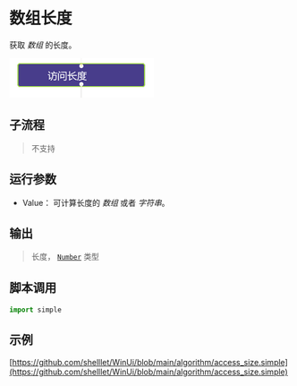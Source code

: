 # 数组长度 
获取 *数组* 的长度。

![action](./images/2022-11-26_193743.png ':size=90%')

## 子流程

> 不支持

## 运行参数


* Value： 可计算长度的 *数组* 或者 *字符串*。

## 输出
  
>    长度， [`Number`](./types/Number.md) 类型


## 脚本调用

```python
import simple


```

## 示例

[https://github.com/shelllet/WinUi/blob/main/algorithm/access_size.simple](https://github.com/shelllet/WinUi/blob/main/algorithm/access_size.simple)
